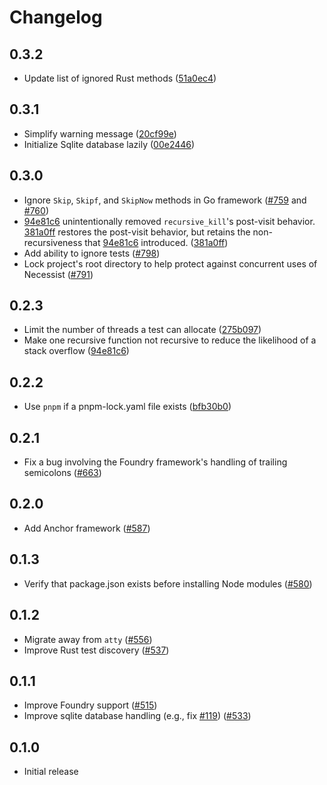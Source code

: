 # Changelog

## 0.3.2

- Update list of ignored Rust methods ([51a0ec4](https://github.com/trailofbits/necessist/commit/51a0ec4ef5976cdf90d39704f249e8780f05a9ab))

## 0.3.1

- Simplify warning message ([20cf99e](https://github.com/trailofbits/necessist/commit/20cf99e0c23b7add56e8c88914d93078bbab0e8f))
- Initialize Sqlite database lazily ([00e2446](https://github.com/trailofbits/necessist/commit/00e2446648b436269f5d512a07e7a3db45d05b2d))

## 0.3.0

- Ignore `Skip`, `Skipf`, and `SkipNow` methods in Go framework ([#759](https://github.com/trailofbits/necessist/pull/759) and [#760](https://github.com/trailofbits/necessist/pull/760))
- [94e81c6](https://github.com/trailofbits/necessist/commit/94e81c6f6343ae4fc4ecce37ee494d914ffa668e) unintentionally removed `recursive_kill`'s post-visit behavior. [381a0ff](https://github.com/trailofbits/necessist/commit/381a0fff77233db5a89edc8f88983d69ebc9a64e) restores the post-visit behavior, but retains the non-recursiveness that [94e81c6](https://github.com/trailofbits/necessist/commit/94e81c6f6343ae4fc4ecce37ee494d914ffa668e) introduced. ([381a0ff](https://github.com/trailofbits/necessist/commit/381a0fff77233db5a89edc8f88983d69ebc9a64e))
- Add ability to ignore tests ([#798](https://github.com/trailofbits/necessist/pull/798))
- Lock project's root directory to help protect against concurrent uses of Necessist ([#791](https://github.com/trailofbits/necessist/pull/791))

## 0.2.3

- Limit the number of threads a test can allocate ([275b097](https://github.com/trailofbits/necessist/commit/275b0977c2d440f695ab0222b8447e8fffed7b9d))
- Make one recursive function not recursive to reduce the likelihood of a stack overflow ([94e81c6](https://github.com/trailofbits/necessist/commit/94e81c6f6343ae4fc4ecce37ee494d914ffa668e))

## 0.2.2

- Use `pnpm` if a pnpm-lock.yaml file exists ([bfb30b0](https://github.com/trailofbits/necessist/commit/bfb30b03a7002376f3dc4ea7968b68b74c844871))

## 0.2.1

- Fix a bug involving the Foundry framework's handling of trailing semicolons ([#663](https://github.com/trailofbits/necessist/pull/663))

## 0.2.0

- Add Anchor framework ([#587](https://github.com/trailofbits/necessist/pull/587))

## 0.1.3

- Verify that package.json exists before installing Node modules ([#580](https://github.com/trailofbits/necessist/pull/580))

## 0.1.2

- Migrate away from `atty` ([#556](https://github.com/trailofbits/necessist/pull/556))
- Improve Rust test discovery ([#537](https://github.com/trailofbits/necessist/pull/537))

## 0.1.1

- Improve Foundry support ([#515](https://github.com/trailofbits/necessist/pull/515))
- Improve sqlite database handling (e.g., fix [#119](https://github.com/trailofbits/necessist/issues/119)) ([#533](https://github.com/trailofbits/necessist/pull/533))

## 0.1.0

- Initial release
